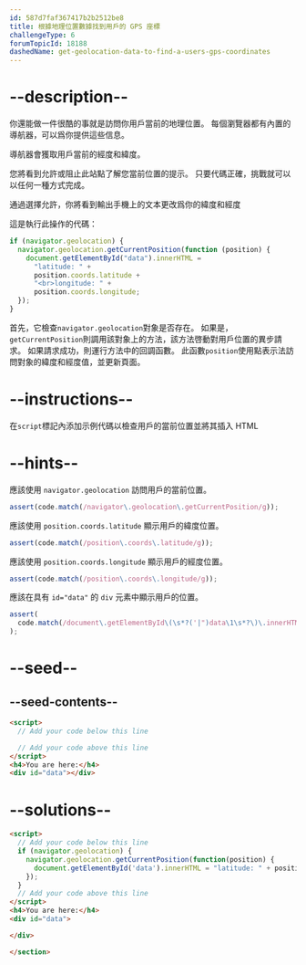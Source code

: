 ```yaml
---
id: 587d7faf367417b2b2512be8
title: 根據地理位置數據找到用戶的 GPS 座標
challengeType: 6
forumTopicId: 18188
dashedName: get-geolocation-data-to-find-a-users-gps-coordinates
---
```


# --description--

你還能做一件很酷的事就是訪問你用戶當前的地理位置。 每個瀏覽器都有內置的導航器，可以爲你提供這些信息。

導航器會獲取用戶當前的經度和緯度。

您將看到允許或阻止此站點了解您當前位置的提示。 只要代碼正確，挑戰就可以以任何一種方式完成。

通過選擇允許，你將看到輸出手機上的文本更改爲你的緯度和經度

這是執行此操作的代碼：

```js
if (navigator.geolocation) {
  navigator.geolocation.getCurrentPosition(function (position) {
    document.getElementById("data").innerHTML =
      "latitude: " +
      position.coords.latitude +
      "<br>longitude: " +
      position.coords.longitude;
  });
}
```

首先，它檢查`navigator.geolocation`對象是否存在。 如果是，`getCurrentPosition`則調用該對象上的方法，該方法啓動對用戶位置的異步請求。 如果請求成功，則運行方法中的回調函數。 此函數`position`使用點表示法訪問對象的緯度和經度值，並更新頁面。

# --instructions--

在`script`標記內添加示例代碼以檢查用戶的當前位置並將其插入 HTML

# --hints--

應該使用 `navigator.geolocation` 訪問用戶的當前位置。

```js
assert(code.match(/navigator\.geolocation\.getCurrentPosition/g));
```

應該使用 `position.coords.latitude` 顯示用戶的緯度位置。

```js
assert(code.match(/position\.coords\.latitude/g));
```

應該使用 `position.coords.longitude` 顯示用戶的經度位置。

```js
assert(code.match(/position\.coords\.longitude/g));
```

應該在具有 `id="data"` 的 `div` 元素中顯示用戶的位置。

```js
assert(
  code.match(/document\.getElementById\(\s*?('|")data\1\s*?\)\.innerHTML/g)
);
```

# --seed--

## --seed-contents--

```html
<script>
  // Add your code below this line

  // Add your code above this line
</script>
<h4>You are here:</h4>
<div id="data"></div>
```

# --solutions--

```html
<script>
  // Add your code below this line
  if (navigator.geolocation) {
    navigator.geolocation.getCurrentPosition(function(position) {
      document.getElementById('data').innerHTML = "latitude: " + position.coords.latitude + "<br>longitude: " + position.coords.longitude;
    });
  }
  // Add your code above this line
</script>
<h4>You are here:</h4>
<div id="data">

</div>

</section>
```
